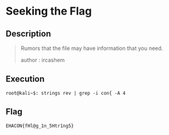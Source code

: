 # Seeking the Flag 

## Description

> Rumors that the file may have information that you need. 
> 
> author : ircashem 

## Execution 

```
root@kali~$: strings rev | grep -i con{ -A 4
```
## Flag 


```
EHACON{fHl@g_1n_5Htr1ng5}
```
